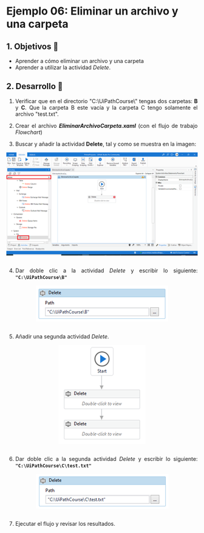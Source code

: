 # Ejemplo 06: Eliminar un archivo y una carpeta

<div style="text-align: justify;">

## 1. Objetivos :dart:

- Aprender a cómo eliminar un archivo y una carpeta
- Aprender a utilizar la actividad *Delete*.

## 2. Desarrollo :hammer:

1. Verificar que en el directorio "C:\UiPathCourse\\" tengas dos carpetas: **B** y **C**. Que la carpeta B este vacía y la carpeta C tengo solamente el archivo "test.txt".

2. Crear el archivo ***EliminarArchivoCarpeta.xaml*** (con el flujo de trabajo *Flowchart*) 

3. Buscar y añadir la actividad **Delete**, tal y como se muestra en la imagen:

<div align="center">

<img src="assets/image03.png" align="center">

</div>

<br>

4. Dar doble clic a la actividad *Delete* y escribir lo siguiente: **`"C:\UiPathCourse\B"`**

<div align="center">

<img src="assets/image04.png" align="center">

</div>

<br>

5. Añadir una segunda actividad *Delete*.

<div align="center">

<img src="assets/image05.png" align="center">

</div>

<br>

6. Dar doble clic a la segunda actividad *Delete* y escribir lo siguiente: **`"C:\UiPathCourse\C\test.txt"`**

<div align="center">

<img src="assets/image06.png" align="center">

</div>

<br>

7. Ejecutar el flujo y revisar los resultados.

<br>

</div>